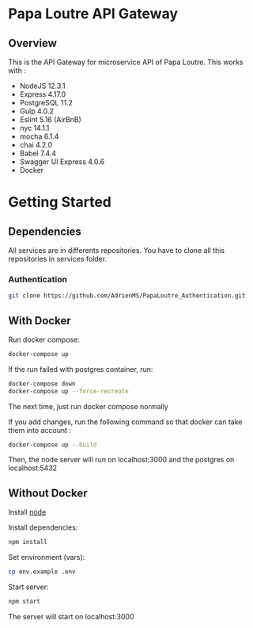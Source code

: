 # Papa Loutre API Gateway
## Overview

This is the API Gateway for microservice API of Papa Loutre.
This works with :
  - NodeJS 12.3.1
  - Express 4.17.0
  - PostgreSQL 11.2
  - Gulp 4.0.2
  - Eslint 5.16 (AirBnB)
  - nyc 14.1.1
  - mocha 6.1.4
  - chai 4.2.0
  - Babel 7.4.4
  - Swagger UI Express 4.0.6
  - Docker


# Getting Started
## Dependencies

All services are in differents repositories.
You have to clone all this repositories in services folder.

### Authentication
```sh
git clone https://github.com/AdrienMS/PapaLoutre_Authentication.git
```

## With Docker

Run docker compose:
```sh
docker-compose up
```

If the run failed with postgres container, run:

```sh
docker-compose down
docker-compose up --force-recreate
```

The next time, just run docker compose normally

If you add changes, run the following command so that docker can take them into account :

```sh
docker-compose up --build
```

Then, the node server will run on localhost:3000 and the postgres on localhost:5432

## Without Docker

Install [node](https://nodejs.org/en/)


Install dependencies:

```sh
npm install
```

Set environment (vars):

```sh
cp env.example .env
```

Start server:

```sh
npm start
```

The server will start on localhost:3000